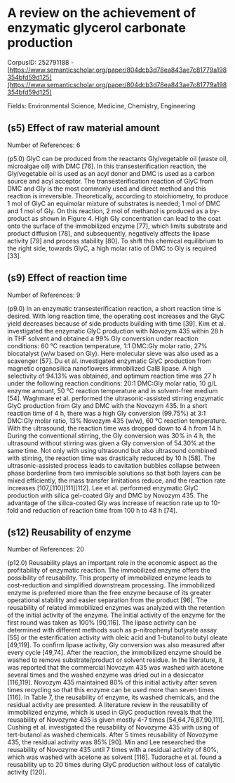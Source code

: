 # A review on the achievement of enzymatic glycerol carbonate production

CorpusID: 252791188 - [https://www.semanticscholar.org/paper/804dcb3d78ea843ae7c81779a198354bfd59d125](https://www.semanticscholar.org/paper/804dcb3d78ea843ae7c81779a198354bfd59d125)

Fields: Environmental Science, Medicine, Chemistry, Engineering

## (s5) Effect of raw material amount
Number of References: 6

(p5.0) GlyC can be produced from the reactants Gly/vegetable oil (waste oil, microalgae oil) with DMC [76]. In this transesterification reaction, the Gly/vegetable oil is used as an acyl donor and DMC is used as a carbon source and acyl acceptor. The transesterification reaction of GlyC from DMC and Gly is the most commonly used and direct method and this reaction is irreversible. Theoretically, according to stoichiometry, to produce 1 mol of GlyC an equimolar mixture of substrates is needed; 1 mol of DMC and 1 mol of Gly. On this reaction, 2 mol of methanol is produced as a by-product as shown in Figure 4. High Gly concentration can lead to the coat onto the surface of the immobilized enzyme [77], which limits substrate and product diffusion [78], and subsequently, negatively affects the lipase activity [79] and process stability [80]. To shift this chemical equilibrium to the right side, towards GlyC, a high molar ratio of DMC to Gly is required [33].
## (s9) Effect of reaction time
Number of References: 9

(p9.0) In an enzymatic transesterification reaction, a short reaction time is desired. With long reaction time, the operating cost increases and the GlyC yield decreases because of side products building with time [39]. Kim et al. investigated the enzymatic GlyC production with Novozym 435 within 28 h in THF solvent and obtained a 99% Gly conversion under reaction conditions: 60 °C reaction temperature, 1:1 DMC:Gly molar ratio, 27% biocatalyst (w/w based on Gly). Here molecular sieve was also used as a scavenger [57]. Du et al. investigated enzymatic GlyC production from magnetic organosilica nanoflowers immobilized CalB lipase. A high selectivity of 94.13% was obtained, and optimum reaction time was 27 h under the following reaction conditions: 20:1 DMC:Gly molar ratio, 10 g/L enzyme amount, 50 °C reaction temperature and in solvent-free medium [54]. Waghmare et al. performed the ultrasonic-assisted stirring enzymatic GlyC production from Gly and DMC with the Novozym 435. In a short reaction time of 4 h, there was a high Gly conversion (99.75%) at 3:1 DMC:Gly molar ratio, 13% Novozym 435 (w/w), 60 °C reaction temperature. With the ultrasound, the reaction time was dropped down to 4 h from 14 h. During the conventional stirring, the Gly conversion was 30% in 4 h, the ultrasound without stirring was given a Gly conversion of 54.30% at the same time. Not only with using ultrasound but also ultrasound combined with stirring, the reaction time was drastically reduced by 10 h [58]. The ultrasonic-assisted process leads to cavitation bubbles collapse between phase borderline from two immiscible solutions so that both layers can be mixed efficiently, the mass transfer limitations reduce, and the reaction rate increases [107,[110][111][112]. Lee et al. performed enzymatic GlyC production with silica gel-coated Gly and DMC by Novozym 435. The advantage of the silica-coated Gly was increase of reaction rate up to 10-fold and reduction of reaction time from 100 h to 48 h [74].
## (s12) Reusability of enzyme
Number of References: 20

(p12.0) Reusability plays an important role in the economic aspect as the profitability of enzymatic reaction. The immobilized enzyme offers the possibility of reusability. This property of immobilized enzyme leads to cost-reduction and simplified downstream processing. The immobilized enzyme is preferred more than the free enzyme because of its greater operational stability and easier separation from the product [96]. The reusability of related immobilized enzymes was analyzed with the retention of the initial activity of the enzyme. The initial activity of the enzyme for the first round was taken as 100% [90,116]. The lipase activity can be determined with different methods such as p-nitrophenyl butyrate assay [55] or the esterification activity with oleic acid and 1-butanol to butyl oleate [49,119]. To confirm lipase activity, Gly conversion was also measured after every cycle [49,74]. After the reaction, the immobilized enzyme should be washed to remove substrate/product or solvent residue. In the literature, it was reported that the commercial Novozym 435 was washed with acetone several times and the washed enzyme was dried out in a desiccator [116,119]. Novozym 435 maintained 80% of this initial activity after seven times recycling so that this enzyme can be used more than seven times [116]. In Table 7, the reusability of enzyme, its washed chemicals, and the residual activity are presented. A literature review in the reusability of immobilized enzyme, which is used in GlyC production reveals that the reusability of Novozyme 435 is given mostly 4-7 times [54,64,76,87,90,111]. Cushing et al. investigated the reusability of Novozyme 435 with using of tert-butanol as washed chemicals. After 5 times reusability of Novozyme 435, the residual activity was 85% [90]. Min and Lee researched the reusability of Novozyme 435 until 7 times with a residual activity of 80%, which was washed with acetone as solvent [116]. Tudorache et al. found a reusability up to 20 times during GlyC production without loss of catalytic activity [120]. 

